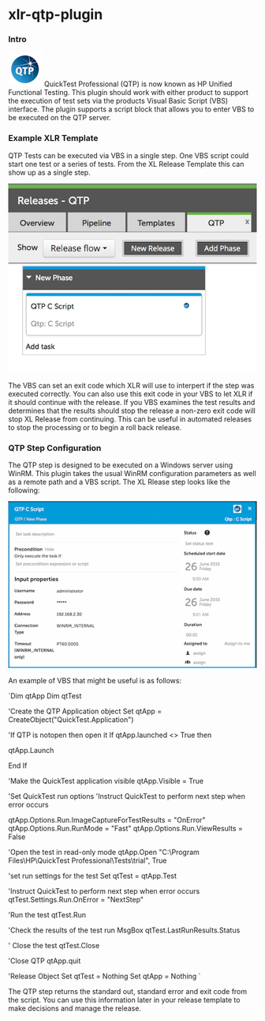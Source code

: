 # xlr-qtp-plugin
### Intro 
![image](documentation/qtp-icon.png) 
QuickTest Professional (QTP) is now known as HP Unified Functional Testing.  This plugin should work with either product to support the execution of test sets via the products Visual Basic Script (VBS) interface.  The plugin supports a script block that allows you to enter VBS to be executed on the QTP server.

### Example XLR Template

QTP Tests can be executed via VBS in a single step.  One VBS script could start one test or a series of tests.  From the XL Release Template this can show up as a single step. 

![image](documentation/QTP_Template.png)

The VBS can set an exit code which XLR will use to interpert if the step was executed correctly.  You can also use this exit code in your VBS to let XLR if it should continue with the release.  If you VBS examines the test results and determines that the results should stop the release a non-zero exit code will stop XL Release from continuing.  This can be useful in automated releases to stop the processing or to begin a roll back release.

### QTP Step Configuration

The QTP step is designed to be executed on a Windows server using WinRM.  This plugin takes the usual WinRM configuration parameters as well as a remote path and a VBS script.  The XL Rlease step looks like the following:

![image](documentation/QTP_Step.png)

An example of VBS that might be useful is as follows:


`Dim qtApp
Dim qtTest

'Create the QTP Application object
Set qtApp = CreateObject("QuickTest.Application") 

'If QTP is notopen then open it
If  qtApp.launched <> True then 

qtApp.Launch 

End If 

'Make the QuickTest application visible
qtApp.Visible = True

'Set QuickTest run options
'Instruct QuickTest to perform next step when error occurs

qtApp.Options.Run.ImageCaptureForTestResults = "OnError"
qtApp.Options.Run.RunMode = "Fast"
qtApp.Options.Run.ViewResults = False

'Open the test in read-only mode
qtApp.Open "C:\Program Files\HP\QuickTest Professional\Tests\trial", True 

'set run settings for the test
Set qtTest = qtApp.Test

'Instruct QuickTest to perform next step when error occurs
qtTest.Settings.Run.OnError = "NextStep" 

'Run the test
qtTest.Run

'Check the results of the test run
MsgBox qtTest.LastRunResults.Status

' Close the test
qtTest.Close 

'Close QTP
qtApp.quit

'Release Object
Set qtTest = Nothing
Set qtApp = Nothing `

The QTP step returns the standard out, standard error and exit code from the script.  You can use this information later in your release template to make decisions and manage the release.

